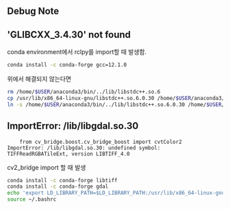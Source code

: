 ## Debug Note

## 'GLIBCXX_3.4.30' not found

conda environment에서 rclpy를 import할 때 발생함.

```bash
conda install -c conda-forge gcc=12.1.0
```

위에서 해결되지 않는다면

```bash
rm /home/$USER/anaconda3/bin/../lib/libstdc++.so.6
cp /usr/lib/x86_64-linux-gnu/libstdc++.so.6.0.30 /home/$USER/anaconda3/bin/../lib # 6.0.30 will be the latest version
ln -s /home/$USER/anaconda3/bin/../lib/libstdc++.so.6.0.30 /home/$USER/anaconda3/bin/../lib/libstdc++.so.6 # 6.0.30 will be the latest version
```

## ImportError: /lib/libgdal.so.30

```
    from cv_bridge.boost.cv_bridge_boost import cvtColor2
ImportError: /lib/libgdal.so.30: undefined symbol: TIFFReadRGBATileExt, version LIBTIFF_4.0
```

cv2_bridge import 할 때 발생

```bash
conda install -c conda-forge libtiff
conda install -c conda-forge gdal
echo 'export LD_LIBRARY_PATH=$LD_LIBRARY_PATH:/usr/lib/x86_64-linux-gnu/' >> ~/.bashrc
source ~/.bashrc
```
